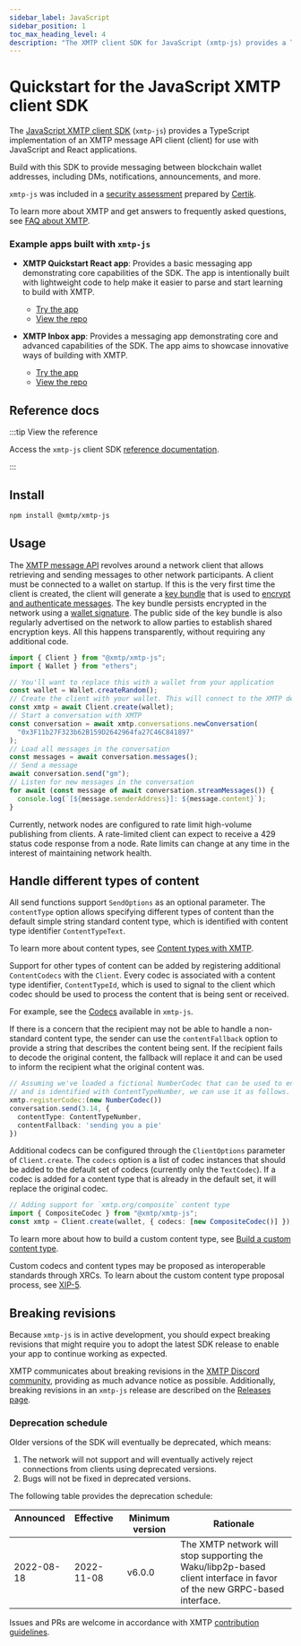 ```yaml
---
sidebar_label: JavaScript
sidebar_position: 1
toc_max_heading_level: 4
description: "The XMTP client SDK for JavaScript (xmtp-js) provides a TypeScript implementation of an XMTP message API client (client) for use with JavaScript and React applications."
---
```


# Quickstart for the JavaScript XMTP client SDK

The [JavaScript XMTP client SDK](https://github.com/xmtp/xmtp-js) (`xmtp-js`) provides a TypeScript implementation of an XMTP message API client (client) for use with JavaScript and React applications.

Build with this SDK to provide messaging between blockchain wallet addresses, including DMs, notifications, announcements, and more.

`xmtp-js` was included in a [security assessment](https://xmtp.org/assets/files/REP-final-20230207T000355Z-3825cbc68c115f4ec81f3b1d53a24fce.pdf) prepared by [Certik](https://www.certik.com/company/about).

To learn more about XMTP and get answers to frequently asked questions, see [FAQ about XMTP](/docs/concepts/faq).

### Example apps built with `xmtp-js`

- **XMTP Quickstart React app**: Provides a basic messaging app demonstrating core capabilities of the SDK. The app is intentionally built with lightweight code to help make it easier to parse and start learning to build with XMTP.

  - [Try the app](https://xmtp-quickstart-react.vercel.app/)
  - [View the repo](https://github.com/xmtp/xmtp-quickstart-react)

- **XMTP Inbox app**: Provides a messaging app demonstrating core and advanced capabilities of the SDK. The app aims to showcase innovative ways of building with XMTP.
  - [Try the app](https://xmtp.chat/inbox)
  - [View the repo](https://github.com/xmtp-labs/xmtp-inbox-web)

## Reference docs

:::tip View the reference

Access the `xmtp-js` client SDK [reference documentation](https://xmtp-js.pages.dev/modules).

:::

## Install

```bash
npm install @xmtp/xmtp-js
```

## Usage

The [XMTP message API](/docs/concepts/architectural-overview#network-layer) revolves around a network client that allows retrieving and sending messages to other network participants. A client must be connected to a wallet on startup. If this is the very first time the client is created, the client will generate a [key bundle](/docs/concepts/key-generation-and-usage) that is used to [encrypt and authenticate messages](/docs/concepts/invitation-and-message-encryption). The key bundle persists encrypted in the network using a [wallet signature](/docs/concepts/account-signatures). The public side of the key bundle is also regularly advertised on the network to allow parties to establish shared encryption keys. All this happens transparently, without requiring any additional code.

```ts
import { Client } from "@xmtp/xmtp-js";
import { Wallet } from "ethers";

// You'll want to replace this with a wallet from your application
const wallet = Wallet.createRandom();
// Create the client with your wallet. This will connect to the XMTP development network by default
const xmtp = await Client.create(wallet);
// Start a conversation with XMTP
const conversation = await xmtp.conversations.newConversation(
  "0x3F11b27F323b62B159D2642964fa27C46C841897"
);
// Load all messages in the conversation
const messages = await conversation.messages();
// Send a message
await conversation.send("gm");
// Listen for new messages in the conversation
for await (const message of await conversation.streamMessages()) {
  console.log(`[${message.senderAddress}]: ${message.content}`);
}
```

Currently, network nodes are configured to rate limit high-volume publishing from clients. A rate-limited client can expect to receive a 429 status code response from a node. Rate limits can change at any time in the interest of maintaining network health.

## Handle different types of content

All send functions support `SendOptions` as an optional parameter. The `contentType` option allows specifying different types of content than the default simple string standard content type, which is identified with content type identifier `ContentTypeText`.

To learn more about content types, see [Content types with XMTP](/docs/concepts/content-types).

Support for other types of content can be added by registering additional `ContentCodecs` with the `Client`. Every codec is associated with a content type identifier, `ContentTypeId`, which is used to signal to the client which codec should be used to process the content that is being sent or received.

For example, see the [Codecs](https://github.com/xmtp/xmtp-js/tree/main/src/codecs) available in `xmtp-js`.

If there is a concern that the recipient may not be able to handle a non-standard content type, the sender can use the `contentFallback` option to provide a string that describes the content being sent. If the recipient fails to decode the original content, the fallback will replace it and can be used to inform the recipient what the original content was.

```ts
// Assuming we've loaded a fictional NumberCodec that can be used to encode numbers,
// and is identified with ContentTypeNumber, we can use it as follows.
xmtp.registerCodec:(new NumberCodec())
conversation.send(3.14, {
  contentType: ContentTypeNumber,
  contentFallback: 'sending you a pie'
})
```

Additional codecs can be configured through the `ClientOptions` parameter of `Client.create`. The `codecs` option is a list of codec instances that should be added to the default set of codecs (currently only the `TextCodec`). If a codec is added for a content type that is already in the default set, it will replace the original codec.

```ts
// Adding support for `xmtp.org/composite` content type
import { CompositeCodec } from "@xmtp/xmtp-js";
const xmtp = Client.create(wallet, { codecs: [new CompositeCodec()] });
```

To learn more about how to build a custom content type, see [Build a custom content type](/docs/concepts/content-types#build-a-custom-content-type).

Custom codecs and content types may be proposed as interoperable standards through XRCs. To learn about the custom content type proposal process, see [XIP-5](https://github.com/xmtp/XIPs/blob/main/XIPs/xip-5-message-content-types.md).

## Breaking revisions

Because `xmtp-js` is in active development, you should expect breaking revisions that might require you to adopt the latest SDK release to enable your app to continue working as expected.

XMTP communicates about breaking revisions in the [XMTP Discord community](https://discord.gg/xmtp), providing as much advance notice as possible. Additionally, breaking revisions in an `xmtp-js` release are described on the [Releases page](https://github.com/xmtp/xmtp-js/releases).

### Deprecation schedule

Older versions of the SDK will eventually be deprecated, which means:

1. The network will not support and will eventually actively reject connections from clients using deprecated versions.
2. Bugs will not be fixed in deprecated versions.

The following table provides the deprecation schedule:

| Announced &nbsp; | Effective &nbsp; &nbsp; &nbsp; &nbsp; &nbsp; &nbsp; &nbsp; &nbsp; &nbsp; &nbsp; | Minimum version | Rationale                                                                                                              |
| ---------------- | ------------------------------------------------------------------------------- | --------------- | ---------------------------------------------------------------------------------------------------------------------- |
| 2022-08-18       | 2022-11-08                                                                      | v6.0.0          | The XMTP network will stop supporting the Waku/libp2p-based client interface in favor of the new GRPC-based interface. |

Issues and PRs are welcome in accordance with XMTP [contribution guidelines](https://github.com/xmtp/xmtp-js/blob/main/CONTRIBUTING.md).
